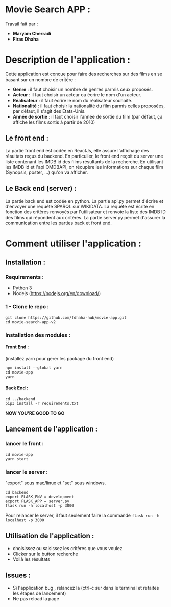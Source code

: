 # Movie Search APP :
Travail fait par : 
* **Maryam Cherradi**
* **Firas Dhaha**


# Description de l'application :
Cette application est concue pour faire des recherches sur des films en se basant sur un nombre de critère :
* **Genre** : il faut choisir un nombre de genres parmis ceux proposés.
* **Acteur** : il faut choisir un acteur ou écrire le nom d'un acteur.
* **Réalisateur** : il faut écrire le nom du réalisateur souhaité. 
* **Nationalité** : il faut choisir la nationalité du film parmis celles proposées, par défaut, il s'agit des Etats-Unis.
* **Année de sortie** : il faut choisir l'année de sortie du film (par défaut, ça affiche les films sortis à partir de 2010) 

## Le front end : 
La partie front end est codée en ReactJs, elle assure l'affichage des résultats reçus du backend. En particulier, le front end reçoit du server une liste contenant les IMDB id des films résultants de la recherche. En utilisant les IMDB id et l'api OMDBAPI, on récupère les informations sur chaque film (Synopsis, poster, ...) qu'on va afficher. 
## Le Back end (server) :
La partie back end est codée en python. La partie api.py permet d'écrire et d'envoyer une requête SPARQL sur WIKIDATA. La requête est écrite en fonction des critères renvoyés par l'utilisateur et renvoie la liste des IMDB ID des films qui répondent aux critères. La partie server.py permet d'assurer la communication entre les parties back et front end.

# Comment utiliser l'application :
## Installation : 
### Requirements : 
- Python 3
- Nodejs (https://nodejs.org/en/download/)
### 1 - Clone le repo :
```
git clone https://github.com/fdhaha-hub/movie-app.git
cd movie-search-app-v2
```
### Installation des modules :
#### Front End :
(installez yarn pour gerer les package du front end)
```
npm install --global yarn 
cd movie-app 
yarn
```
#### Back End : 
```
cd ../backend 
pip3 install -r requirements.txt
```

**NOW YOU'RE GOOD TO GO**

## Lancement de l'application :
### lancer le front :
```
cd movie-app 
yarn start 
```
### lancer le server :
"export" sous mac/linux et "set" sous windows.
```
cd backend 
export FLASK_ENV = development 
export FLASK_APP = server.py
flask run -h localhost -p 3000 
```
Pour relancer le server, il faut seulement faire la commande ``` flask run -h localhost -p 3000 ```
## Utilisation de l'application :

* choisissez ou saisissez les critères que vous voulez 
* Clicker sur le button recherche 
* Voilà les résultats 



## Issues :
* Si l'application bug , relancez la (ctrl-c sur dans le terminal et refaites les étapes de lancement)
* Ne pas reload la page




